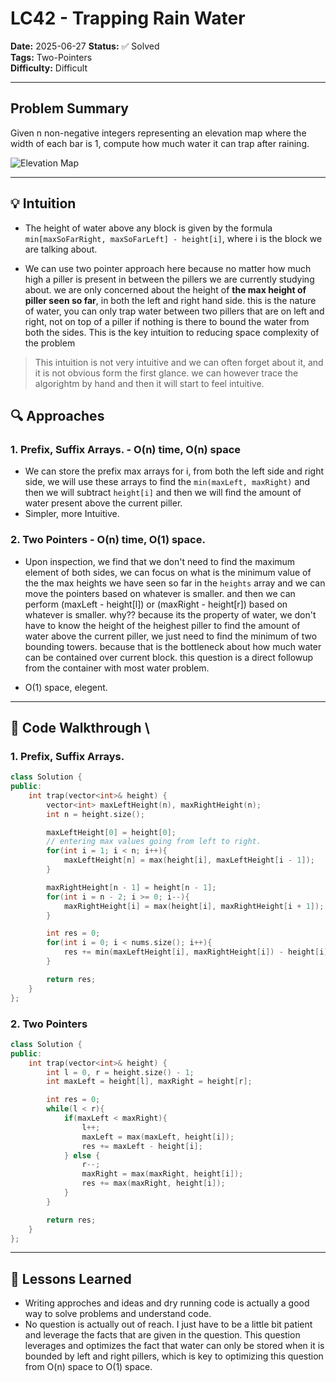 # LC42 - Trapping Rain Water 

**Date:** 2025-06-27
**Status:** ✅ Solved  
**Tags:** Two-Pointers  
**Difficulty:** Difficult  

---
##  Problem Summary
Given n non-negative integers representing an elevation map where the width of each bar is 1, compute how much water it can trap after raining.

![Elevation Map](https://assets.leetcode.com/uploads/2018/10/22/rainwatertrap.png)

---

## 💡 Intuition
- The height of water above any block is given by the formula `min[maxSoFarRight, maxSoFarLeft] - height[i]`, where i is the block we are talking about.

- We can use two pointer approach here because no matter how much high a piller is present in between the pillers we are currently studying about. we are only concerned about the height of __the max height of piller seen so far__, in both the left and right hand side. this is the nature of water, you can only trap water between two pillers that are on left and right, not on top of a piller if nothing is there to bound the water from both the sides. This is the key intuition to reducing space complexity of the problem

> This intuition is not very intuitive and we can often forget about it, and it is not obvious form the first glance. we can however trace the algorightm by hand and then it will start to feel intuitive. 

## 🔍 Approaches

### 1. Prefix, Suffix Arrays. - O(n) time, O(n) space
- We can store the prefix max arrays for i, from both the left side and right side, we will use these arrays to find the `min(maxLeft, maxRight)` and then we will subtract `height[i]` and then we will find the amount of water present above the current piller.
- Simpler, more Intuitive.

### 2. Two Pointers - O(n) time, O(1) space.
- Upon inspection, we find that we don't need to find the maximum element of both sides, we can focus on what is the minimum value of the the max heights we have seen so far in the `heights` array and we can move the pointers based on whatever is smaller. and then we can perform (maxLeft - height[l]) or (maxRight - height[r]) based on whatever is smaller. why?? because its the property of water, we don't have to know the height of the heighest piller to find the amount of water above the current piller, we just need to find the minimum of two bounding towers. because that is the bottleneck about how much water can be contained over current block. this question is a direct followup from the container with most water problem.

- O(1) space, elegent.

---
## 🧪 Code Walkthrough \
### 1. Prefix, Suffix Arrays.

```cpp
class Solution {
public:
    int trap(vector<int>& height) {
        vector<int> maxLeftHeight(n), maxRightHeight(n);
        int n = height.size();

        maxLeftHeight[0] = height[0];
        // entering max values going from left to right.
        for(int i = 1; i < n; i++){
            maxLeftHeight[n] = max(height[i], maxLeftHeight[i - 1]); 
        }

        maxRightHeight[n - 1] = height[n - 1];
        for(int i = n - 2; i >= 0; i--){
            maxRightHeight[i] = max(height[i], maxRightHeight[i + 1]);
        }

        int res = 0;
        for(int i = 0; i < nums.size(); i++){
            res += min(maxLeftHeight[i], maxRightHeight[i]) - height[i];
        }

        return res;
    }
};
```

### 2. Two Pointers

```cpp
class Solution {
public:
    int trap(vector<int>& height) {
        int l = 0, r = height.size() - 1;
        int maxLeft = height[l], maxRight = height[r];

        int res = 0;
        while(l < r){
            if(maxLeft < maxRight){
                l++;
                maxLeft = max(maxLeft, height[i]);
                res += maxLeft - height[i];
            } else {
                r--;
                maxRight = max(maxRight, height[i]);
                res += max(maxRight, height[i]);
            }
        }

        return res;
    }
};
```
---
## 🧠 Lessons Learned
- Writing approches and ideas and dry running code is actually a good way to solve problems and understand code.
- No question is actually out of reach. I just have to be a little bit patient and leverage the facts that are given in the question. This question leverages and optimizes the fact that water can only be stored when it is bounded by left and right pillers, which is key to optimizing this question from O(n) space to O(1) space.


